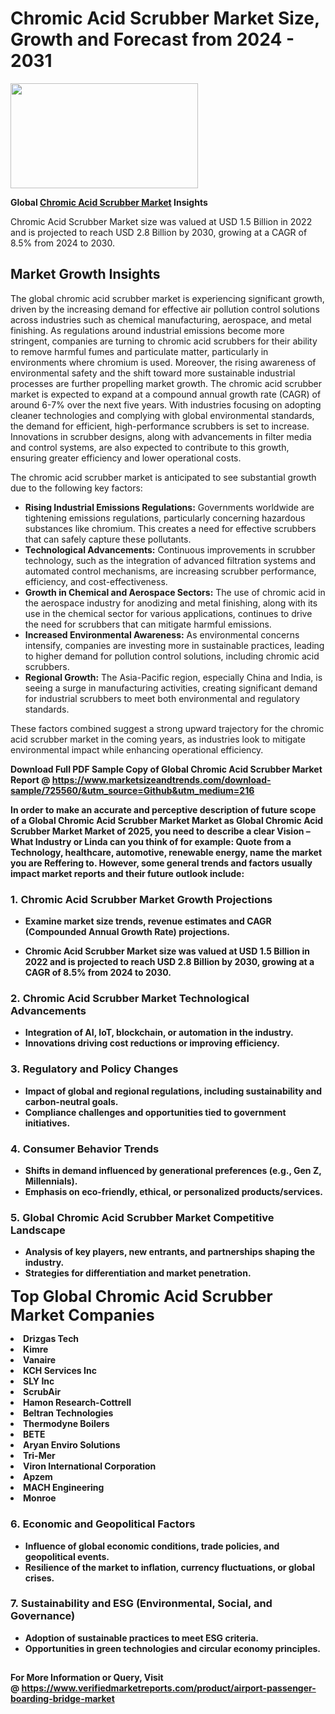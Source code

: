 <H1>Chromic Acid Scrubber Market Size, Growth and Forecast from 2024 - 2031</H1><img class="aligncenter size-medium wp-image-584254" src="https://thirdeyenews.in/wp-content/uploads/2024/09/Global-Market-Research-300x168.jpeg" alt="" width="300" height="168" /><p><strong>Global&nbsp;<a href="https://www.marketsizeandtrends.com/download-sample/725560/&amp;utm_source=Github&utm_medium=216">Chromic Acid Scrubber Market</a> Insights</strong></p><p>Chromic Acid Scrubber Market size was valued at USD 1.5 Billion in 2022 and is projected to reach USD 2.8 Billion by 2030, growing at a CAGR of 8.5% from 2024 to 2030.</p><p><h2>Market Growth Insights</h2> <p>The global chromic acid scrubber market is experiencing significant growth, driven by the increasing demand for effective air pollution control solutions across industries such as chemical manufacturing, aerospace, and metal finishing. As regulations around industrial emissions become more stringent, companies are turning to chromic acid scrubbers for their ability to remove harmful fumes and particulate matter, particularly in environments where chromium is used. Moreover, the rising awareness of environmental safety and the shift toward more sustainable industrial processes are further propelling market growth. The chromic acid scrubber market is expected to expand at a compound annual growth rate (CAGR) of around 6-7% over the next five years. With industries focusing on adopting cleaner technologies and complying with global environmental standards, the demand for efficient, high-performance scrubbers is set to increase. Innovations in scrubber designs, along with advancements in filter media and control systems, are also expected to contribute to this growth, ensuring greater efficiency and lower operational costs.</p> <p><strong></strong></p> <p>The chromic acid scrubber market is anticipated to see substantial growth due to the following key factors:</p> <ul> <li><strong>Rising Industrial Emissions Regulations:</strong> Governments worldwide are tightening emissions regulations, particularly concerning hazardous substances like chromium. This creates a need for effective scrubbers that can safely capture these pollutants.</li> <li><strong>Technological Advancements:</strong> Continuous improvements in scrubber technology, such as the integration of advanced filtration systems and automated control mechanisms, are increasing scrubber performance, efficiency, and cost-effectiveness.</li> <li><strong>Growth in Chemical and Aerospace Sectors:</strong> The use of chromic acid in the aerospace industry for anodizing and metal finishing, along with its use in the chemical sector for various applications, continues to drive the need for scrubbers that can mitigate harmful emissions.</li> <li><strong>Increased Environmental Awareness:</strong> As environmental concerns intensify, companies are investing more in sustainable practices, leading to higher demand for pollution control solutions, including chromic acid scrubbers.</li> <li><strong>Regional Growth:</strong> The Asia-Pacific region, especially China and India, is seeing a surge in manufacturing activities, creating significant demand for industrial scrubbers to meet both environmental and regulatory standards.</li> </ul> <p>These factors combined suggest a strong upward trajectory for the chromic acid scrubber market in the coming years, as industries look to mitigate environmental impact while enhancing operational efficiency.</p> <p><strong></p><p><span class=""><strong>Download Full PDF Sample Copy of Global Chromic Acid Scrubber Market Report</strong> @ <a href="https://www.marketsizeandtrends.com/download-sample/725560/&amp;utm_source=Github&utm_medium=216" target="_blank">https://www.marketsizeandtrends.com/download-sample/725560/&amp;utm_source=Github&utm_medium=216</a></span></p><p>In order to make an accurate and perceptive description of future scope of a Global&nbsp;Chromic Acid Scrubber Market Market as Global&nbsp;Chromic Acid Scrubber Market Market of 2025, you need to describe a clear Vision &ndash; What Industry or Linda can you think of for example: Quote from a Technology, healthcare, automotive, renewable energy, name the market you are Reffering to. However, some general trends and factors usually impact market reports and their future outlook include:</p><h3>1.&nbsp;<strong>Chromic Acid Scrubber Market Growth Projections</strong></h3><ul><li>Examine market size trends, revenue estimates and CAGR (Compounded Annual Growth Rate) projections.</li><li><p>Chromic Acid Scrubber Market size was valued at USD 1.5 Billion in 2022 and is projected to reach USD 2.8 Billion by 2030, growing at a CAGR of 8.5% from 2024 to 2030.</p></li></ul><h3>2.&nbsp;<strong>Chromic Acid Scrubber Market Technological Advancements</strong></h3><ul><li>Integration of AI, IoT, blockchain, or automation in the industry.</li><li>Innovations driving cost reductions or improving efficiency.</li></ul><h3>3.&nbsp;<strong>Regulatory and Policy Changes</strong></h3><ul><li>Impact of global and regional regulations, including sustainability and carbon-neutral goals.</li><li>Compliance challenges and opportunities tied to government initiatives.</li></ul><h3>4.&nbsp;<strong>Consumer Behavior Trends</strong></h3><ul><li>Shifts in demand influenced by generational preferences (e.g., Gen Z, Millennials).</li><li>Emphasis on eco-friendly, ethical, or personalized products/services.</li></ul><h3>5.&nbsp;<strong>Global Chromic Acid Scrubber Market Competitive Landscape</strong></h3><ul><li>Analysis of key players, new entrants, and partnerships shaping the industry.</li><li>Strategies for differentiation and market penetration.</li></ul><p data-pm-slice="1 1 []"><span style="color: inherit; font-family: inherit; font-size: 25px;">Top Global Chromic Acid Scrubber Market Companies</span></p><div class="" data-test-id=""><p><li>Drizgas Tech</li><li> Kimre</li><li> Vanaire</li><li> KCH Services Inc</li><li> SLY Inc</li><li> ScrubAir</li><li> Hamon Research-Cottrell</li><li> Beltran Technologies</li><li> Thermodyne Boilers</li><li> BETE</li><li> Aryan Enviro Solutions</li><li> Tri-Mer</li><li> Viron International Corporation</li><li> Apzem</li><li> MACH Engineering</li><li> Monroe</li></p></div><h3>6.&nbsp;<strong>Economic and Geopolitical Factors</strong></h3><ul><li>Influence of global economic conditions, trade policies, and geopolitical events.</li><li>Resilience of the market to inflation, currency fluctuations, or global crises.</li></ul><h3>7.&nbsp;<strong>Sustainability and ESG (Environmental, Social, and Governance)</strong></h3><ul><li>Adoption of sustainable practices to meet ESG criteria.</li><li>Opportunities in green technologies and circular economy principles.</li></ul><h2><strong style="font-size: 14px;">For More Information or Query, Visit @&nbsp;</strong><a style="background-color: #ffffff; font-size: 14px;" href="https://www.marketsizeandtrends.com/report/chromic-acid-scrubber-market/" target="_blank">https://www.verifiedmarketreports.com/product/airport-passenger-boarding-bridge-market</a></h2>
